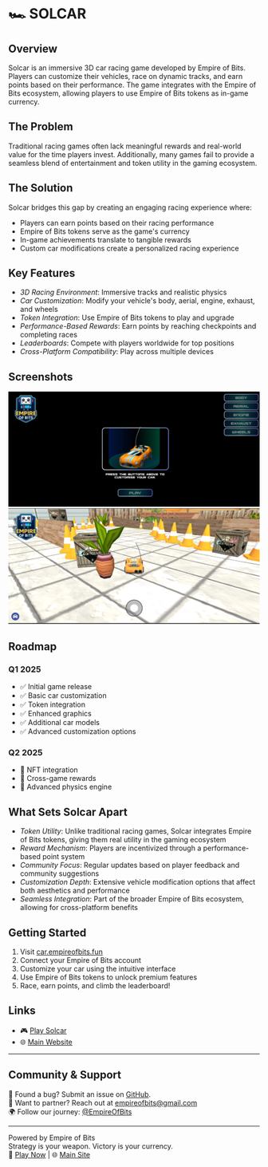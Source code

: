 # 🏎 SOLCAR

## Overview

Solcar is an immersive 3D car racing game developed by Empire of Bits. Players can customize their vehicles, race on dynamic tracks, and earn points based on their performance. The game integrates with the Empire of Bits ecosystem, allowing players to use Empire of Bits tokens as in-game currency.

## The Problem

Traditional racing games often lack meaningful rewards and real-world value for the time players invest. Additionally, many games fail to provide a seamless blend of entertainment and token utility in the gaming ecosystem.

## The Solution

Solcar bridges this gap by creating an engaging racing experience where:

- Players can earn points based on their racing performance
- Empire of Bits tokens serve as the game's currency
- In-game achievements translate to tangible rewards
- Custom car modifications create a personalized racing experience

## Key Features

- _3D Racing Environment_: Immersive tracks and realistic physics
- _Car Customization_: Modify your vehicle's body, aerial, engine, exhaust, and wheels
- _Token Integration_: Use Empire of Bits tokens to play and upgrade
- _Performance-Based Rewards_: Earn points by reaching checkpoints and completing races
- _Leaderboards_: Compete with players worldwide for top positions
- _Cross-Platform Compatibility_: Play across multiple devices

## Screenshots

![Car interface ](/assets/sol1.jpg)
![Solcar Game interface](/assets/sol2.jpg)

## Roadmap

### Q1 2025

- ✅ Initial game release
- ✅ Basic car customization
- ✅ Token integration
- ✅ Enhanced graphics
- ✅ Additional car models
- ✅ Advanced customization options

### Q2 2025

- 📅 NFT integration
- 📅 Cross-game rewards
- 📅 Advanced physics engine

## What Sets Solcar Apart

- _Token Utility_: Unlike traditional racing games, Solcar integrates Empire of Bits tokens, giving them real utility in the gaming ecosystem
- _Reward Mechanism_: Players are incentivized through a performance-based point system
- _Community Focus_: Regular updates based on player feedback and community suggestions
- _Customization Depth_: Extensive vehicle modification options that affect both aesthetics and performance
- _Seamless Integration_: Part of the broader Empire of Bits ecosystem, allowing for cross-platform benefits

## Getting Started

1. Visit [car.empireofbits.fun](https://car.empireofbits.fun/)
2. Connect your Empire of Bits account
3. Customize your car using the intuitive interface
4. Use Empire of Bits tokens to unlock premium features
5. Race, earn points, and climb the leaderboard!

## Links

- 🎮 [Play Solcar](https://car.empireofbits.fun/)
- 🌐 [Main Website](https://empireofbits.fun/)

---

## Community & Support

👾 Found a bug? Submit an issue on [GitHub](https://github.com/empireofbits).  
💼 Want to partner? Reach out at empireofbits@gmail.com  
🌍 Follow our journey: [@EmpireOfBits](https://twitter.com/EmpireOfBits)

---

Powered by Empire of Bits  
Strategy is your weapon. Victory is your currency.  
🔗 [Play Now](https://car.empireofbits.fun/) | 🌐 [Main Site](https://empireofbits.fun/)

```

```
